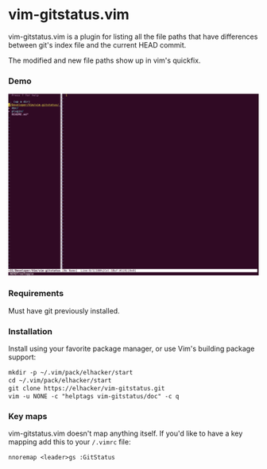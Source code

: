# vim-gitstatus.vim

vim-gitstatus.vim is a plugin for listing all the file paths that have
differences between git's index file and the current HEAD commit.

The modified and new file paths show up in vim's quickfix.

### Demo

![GitStatus demo](demo.gif)

### Requirements
Must have git previously installed.

### Installation

Install using your favorite package manager, or use Vim's building
package support:

    mkdir -p ~/.vim/pack/elhacker/start
    cd ~/.vim/pack/elhacker/start
    git clone https://elhacker/vim-gitstatus.git
    vim -u NONE -c "helptags vim-gitstatus/doc" -c q

### Key maps

vim-gitstatus.vim doesn't map anything itself. If you'd like to have a
key mapping add this to your `/.vimrc` file:

    nnoremap <leader>gs :GitStatus
